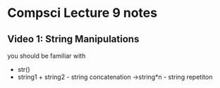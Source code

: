 # Compsci Lecture 9 notes

## Video 1: String Manipulations

you should be familiar with
 - str()
 - string1 + string2 - string concatenation
 ->string*n - string repetiton
  
